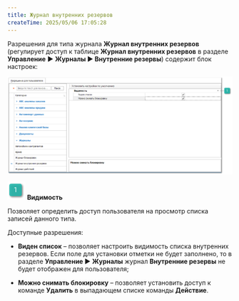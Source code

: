 ```yaml
---
title: Журнал внутренних резервов
createTime: 2025/05/06 17:05:28
---
```

Разрешения для типа журнала **Журнал внутренних резервов** (регулирует доступ к таблице **Журнал внутренних резервов** в разделе **Управление** **►** **Журналы ► Внутренние резервы**) содержит блок настроек:

![](../../../../../assets/specification/image259.png)

![](../../../../../assets/specification/image006.png) **Видимость**

Позволяет определить доступ пользователя на просмотр списка записей данного типа. 

Доступные разрешения:

- **Виден список** – позволяет настроить видимость списка внутренних резервов. Если поле для установки отметки не будет заполнено, то в разделе **Управление ►** **Журналы** журнал **Внутренние резервы** не будет отображен для пользователя;

- **Можно снимать блокировку** – позволяет установить доступ к команде **Удалить** в выпадающем списке команды **Действие**.

